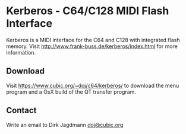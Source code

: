 Kerberos - C64/C128 MIDI Flash Interface
========================================

Kerberos is a MIDI interface for the C64 and C128 with integrated flash memory.
Visit http://www.frank-buss.de/kerberos/index.html for more information.

Download
---------
Visit <a href="https://www.cubic.org/~doj/c64/kerberos/">https://www.cubic.org/~doj/c64/kerberos/</a>
to download the menu program and a OsX build of the QT transfer program.

Contact
--------
Write an email to Dirk Jagdmann <doj@cubic.org>
